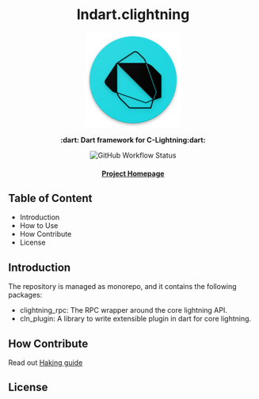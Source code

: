<div align="center">
  <h1>lndart.clightning</h1>

  <img src="https://github.com/dart-lightning/icons/raw/main/main/res/mipmap-xxxhdpi/ic_launcher.png" />

  <p>
    <strong> :dart: Dart framework for C-Lightning:dart: </strong>
  </p>

  <p>
   <img alt="GitHub Workflow Status" src="https://img.shields.io/github/workflow/status/dart-lightning/clightning.dart/Sanity%20Check?style=flat-square">
  </p>

  <h4>
    <a href="https://github.com/dart-lightning">Project Homepage</a>
  </h4>
</div>

## Table of Content

- Introduction
- How to Use
- How Contribute
- License

## Introduction
 
The repository is managed as monorepo, and it contains the following packages:

- clightning_rpc: The RPC wrapper around the core lightning API.
- cln_plugin: A library to write extensible plugin in dart for core lightning.
    
## How Contribute

Read out [Haking guide](#TODO)

## License
